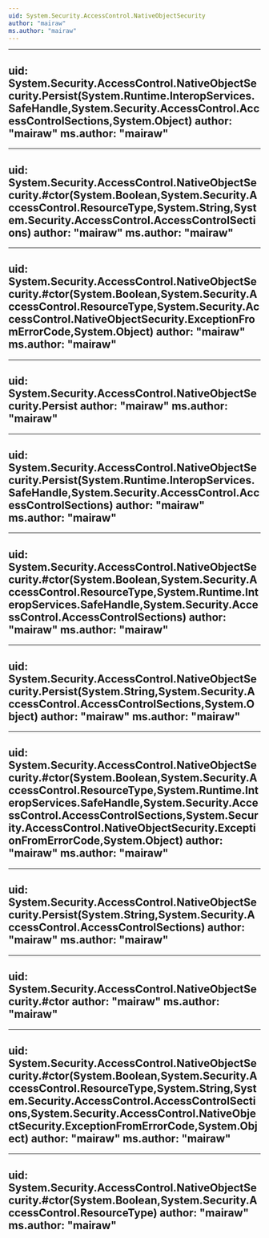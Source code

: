 ```yaml
---
uid: System.Security.AccessControl.NativeObjectSecurity
author: "mairaw"
ms.author: "mairaw"
---
```


---
uid: System.Security.AccessControl.NativeObjectSecurity.Persist(System.Runtime.InteropServices.SafeHandle,System.Security.AccessControl.AccessControlSections,System.Object)
author: "mairaw"
ms.author: "mairaw"
---

---
uid: System.Security.AccessControl.NativeObjectSecurity.#ctor(System.Boolean,System.Security.AccessControl.ResourceType,System.String,System.Security.AccessControl.AccessControlSections)
author: "mairaw"
ms.author: "mairaw"
---

---
uid: System.Security.AccessControl.NativeObjectSecurity.#ctor(System.Boolean,System.Security.AccessControl.ResourceType,System.Security.AccessControl.NativeObjectSecurity.ExceptionFromErrorCode,System.Object)
author: "mairaw"
ms.author: "mairaw"
---

---
uid: System.Security.AccessControl.NativeObjectSecurity.Persist
author: "mairaw"
ms.author: "mairaw"
---

---
uid: System.Security.AccessControl.NativeObjectSecurity.Persist(System.Runtime.InteropServices.SafeHandle,System.Security.AccessControl.AccessControlSections)
author: "mairaw"
ms.author: "mairaw"
---

---
uid: System.Security.AccessControl.NativeObjectSecurity.#ctor(System.Boolean,System.Security.AccessControl.ResourceType,System.Runtime.InteropServices.SafeHandle,System.Security.AccessControl.AccessControlSections)
author: "mairaw"
ms.author: "mairaw"
---

---
uid: System.Security.AccessControl.NativeObjectSecurity.Persist(System.String,System.Security.AccessControl.AccessControlSections,System.Object)
author: "mairaw"
ms.author: "mairaw"
---

---
uid: System.Security.AccessControl.NativeObjectSecurity.#ctor(System.Boolean,System.Security.AccessControl.ResourceType,System.Runtime.InteropServices.SafeHandle,System.Security.AccessControl.AccessControlSections,System.Security.AccessControl.NativeObjectSecurity.ExceptionFromErrorCode,System.Object)
author: "mairaw"
ms.author: "mairaw"
---

---
uid: System.Security.AccessControl.NativeObjectSecurity.Persist(System.String,System.Security.AccessControl.AccessControlSections)
author: "mairaw"
ms.author: "mairaw"
---

---
uid: System.Security.AccessControl.NativeObjectSecurity.#ctor
author: "mairaw"
ms.author: "mairaw"
---

---
uid: System.Security.AccessControl.NativeObjectSecurity.#ctor(System.Boolean,System.Security.AccessControl.ResourceType,System.String,System.Security.AccessControl.AccessControlSections,System.Security.AccessControl.NativeObjectSecurity.ExceptionFromErrorCode,System.Object)
author: "mairaw"
ms.author: "mairaw"
---

---
uid: System.Security.AccessControl.NativeObjectSecurity.#ctor(System.Boolean,System.Security.AccessControl.ResourceType)
author: "mairaw"
ms.author: "mairaw"
---
